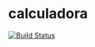 # calculadora
[![Build Status](https://travis-ci.org/vinicius2018/calculadora.svg?branch=master)](https://travis-ci.org/vinicius2018/calculadora)
